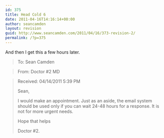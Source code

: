 ```yaml
---
id: 375
title: Head Cold 6
date: 2011-04-16T14:16:14+00:00
author: seancamden
layout: revision
guid: http://www.seancamden.com/2011/04/16/373-revision-2/
permalink: /?p=375
---
```

And then I get this a few hours later.

> To: Sean Camden
  
> From: Doctor #2 MD
  
> Received: 04/14/2011 5:39 PM
> 
> Sean,
> 
> I would make an appointment. Just as an aside, the email system should be used only if you can wait 24-48 hours for a response. It is not for more urgent needs.
> 
> Hope that helps
> 
> Doctor #2.